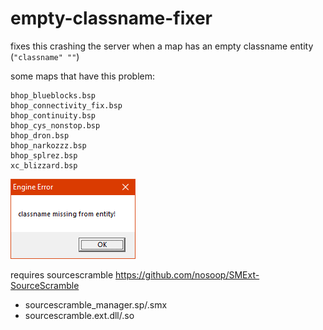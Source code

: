 # empty-classname-fixer

fixes this crashing the server when a map has an empty classname entity (`"classname" ""`)

some maps that have this problem:
```
bhop_blueblocks.bsp
bhop_connectivity_fix.bsp
bhop_continuity.bsp
bhop_cys_nonstop.bsp
bhop_dron.bsp
bhop_narkozzz.bsp
bhop_splrez.bsp
xc_blizzard.bsp
```

![Error box message that says "classname missing from entity!"](classname_missing_from_entity_error_box.png)

requires sourcescramble https://github.com/nosoop/SMExt-SourceScramble
- sourcescramble_manager.sp/.smx
- sourcescramble.ext.dll/.so
